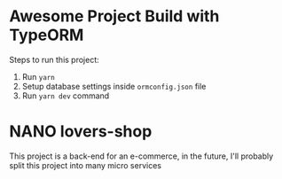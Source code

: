 # Awesome Project Build with TypeORM

Steps to run this project:

1. Run `yarn`
2. Setup database settings inside `ormconfig.json` file
3. Run `yarn dev` command

<h1>
    NANO lovers-shop
</h1>

<p>
    This project is a back-end for an e-commerce,
    in the future, I'll probably split this project into 
    many micro services
</p>